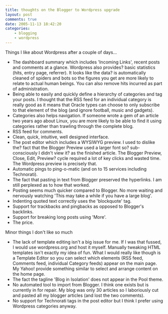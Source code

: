 ```yaml
---
title: thoughts on the Blogger to Wordpress upgrade
layout: post
comments: true
date: 2005-11-13 18:42:20
categories:
    - blogging
    - wordpress
---
```

Things I like about Wordpress after a couple of days...

-   The dashboard summary which includes 'Incoming Links', recent posts
    and comments at a glance. Wordpress also provides? basic statistics
    (hits, entry page, referrer). It looks like the data? is
    automatically cleaned of spiders and bots so the figures you get are
    more likely to relate to actual human beings. You can also remove
    hits incurred as part of administration.
-   Being able to easily and quickly define a hierarchy of categories
    and tag your posts. I thought that the RSS feed for an individual
    category is really good as it means that Oracle types can choose to
    only subscribe to that element of the blog (and ignore football,
    music and gadgets).
-   Categories also helps navigation. If someone wrote a gem of an
    article two years ago about Linux, you are more likely to be able to
    find it using categories rather than trawling through the complete
    blog.
-   RSS feed for comments.
-   Clean, quick, intuitive, well designed interface.
-   The post editor which includes a WYSIWYG preview. I used to dislike
    the? fact that the Blogger Preview used a larger font so?
    sub-consciously I didn't view it? as the finished article. The
    Blogger Preview, Close, Edit, Preview? cycle required a lot of key
    clicks and wasted time. The Wordpress preview is precisely that.
-   Automatic pings to ping-o-matic (and on to 15 services including
    Technorati).
-   The fact that pasting in text from Blogger preserved the hyperlinks.
    I am still perplexed as to how that worked.
-   Posting seems much quicker compared to Blogger. No more waiting and
    nervously watching 'This may take a while if you have a large blog'.
-   Indenting quoted text correctly uses the 'blockquote' tag.
-   Support for trackbacks and pingbacks as opposed to Blogger's
    backlinks.
-   Support for breaking long posts using 'More'.
-   The price.

Minor things I don't like so much

-   The lack of template editing isn't a big issue for me. If I was that
    fussed, I would use wordpress.org and host it myself. Manually
    tweaking HTML templates isn't exactly my idea of fun. What I would
    really like though is a Template Editor so you can select which
    elements (RSS feed, Comments feed, individual Category feeds) appear
    on the main page. My Yahoo! provide something similar to select and
    arrange content on the home page.
-   The fact the tagline 'Blog in Isolation' does not appear in the Pool
    theme.
-   No automated tool to import from Blogger. I think one exists but is
    currently in for repair. My blog was only 30 articles so I
    laboriously cut and pasted all my blogger articles (and lost the two
    comments).
-   No support for Technorati tags in the post editor but I think I
    prefer using Wordpress categories anyway.
